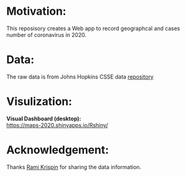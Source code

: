 # Motivation:
 This reposisory creates a Web app to record geographcal and cases number of coronavirus in 2020.
# Data:
The raw data is from  Johns Hopkins CSSE data [repository](https://github.com/CSSEGISandData/COVID-19)
# Visulization:
<b>Visual Dashboard (desktop):</b><br>
https://maps-2020.shinyapps.io/Rshiny/
# Acknowledgement:
Thanks [Rami Krispin](https://github.com/RamiKrispin/coronavirus) for sharing the data information. 
